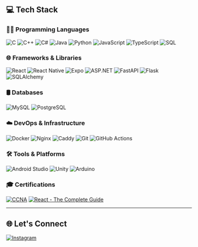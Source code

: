 ## 💻 Tech Stack

### 👨‍💻 Programming Languages
![C](https://img.shields.io/badge/c-%2300599C.svg?style=for-the-badge&logo=c&logoColor=white)
![C++](https://img.shields.io/badge/c++-%2300599C.svg?style=for-the-badge&logo=c%2B%2B&logoColor=white)
![C#](https://img.shields.io/badge/c%23-%23239120.svg?style=for-the-badge&logo=csharp&logoColor=white)
![Java](https://img.shields.io/badge/java-%23ED8B00.svg?style=for-the-badge&logo=openjdk&logoColor=white)
![Python](https://img.shields.io/badge/python-3670A0?style=for-the-badge&logo=python&logoColor=ffdd54)
![JavaScript](https://img.shields.io/badge/javascript-%23F7DF1E.svg?style=for-the-badge&logo=javascript&logoColor=black)
![TypeScript](https://img.shields.io/badge/typescript-%233178C6.svg?style=for-the-badge&logo=typescript&logoColor=white)
![SQL](https://img.shields.io/badge/SQL-025E8C?style=for-the-badge&logo=microsoftsqlserver&logoColor=white)

### 🌐 Frameworks & Libraries
![React](https://img.shields.io/badge/react-%2320232a.svg?style=for-the-badge&logo=react&logoColor=%2361DAFB)
![React Native](https://img.shields.io/badge/react_native-%2320232a.svg?style=for-the-badge&logo=react&logoColor=%2361DAFB)
![Expo](https://img.shields.io/badge/Expo-000020?style=for-the-badge&logo=expo&logoColor=white)
![ASP.NET](https://img.shields.io/badge/.NET-512BD4?style=for-the-badge&logo=dotnet&logoColor=white)
![FastAPI](https://img.shields.io/badge/FastAPI-005571?style=for-the-badge&logo=fastapi)
![Flask](https://img.shields.io/badge/flask-%23000.svg?style=for-the-badge&logo=flask&logoColor=white)
![SQLAlchemy](https://img.shields.io/badge/SQLAlchemy-D71F00?style=for-the-badge&logo=sqlalchemy&logoColor=white)

### 🛢️ Databases
![MySQL](https://img.shields.io/badge/mysql-%234479A1.svg?style=for-the-badge&logo=mysql&logoColor=white)
![PostgreSQL](https://img.shields.io/badge/postgresql-%234169E1.svg?style=for-the-badge&logo=postgresql&logoColor=white)

### ☁️ DevOps & Infrastructure
![Docker](https://img.shields.io/badge/docker-%232496ED.svg?style=for-the-badge&logo=docker&logoColor=white)
![Nginx](https://img.shields.io/badge/nginx-%23009639.svg?style=for-the-badge&logo=nginx&logoColor=white)
![Caddy](https://img.shields.io/badge/caddy-%231F88C0.svg?style=for-the-badge&logo=caddy&logoColor=white)
![Git](https://img.shields.io/badge/git-%23F05032.svg?style=for-the-badge&logo=git&logoColor=white)
![GitHub Actions](https://img.shields.io/badge/github%20actions-%232088FF.svg?style=for-the-badge&logo=githubactions&logoColor=white)

### 🛠️ Tools & Platforms
![Android Studio](https://img.shields.io/badge/Android%20Studio-3DDC84.svg?style=for-the-badge&logo=android-studio&logoColor=white)
![Unity](https://img.shields.io/badge/Unity-100000?style=for-the-badge&logo=unity&logoColor=white)
![Arduino](https://img.shields.io/badge/-Arduino-00979D?style=for-the-badge&logo=Arduino&logoColor=white)

### 🎓 Certifications
[![CCNA](https://img.shields.io/badge/CCNA-005073?style=for-the-badge&logo=cisco&logoColor=white)](https://www.credly.com/badges/f639002f-8a6d-4f0f-9969-fd134d45dfa3/public_url)
[![React - The Complete Guide](https://img.shields.io/badge/Udemy-A435F0?style=for-the-badge&logo=udemy&logoColor=white)](https://www.udemy.com/certificate/UC-ffb61813-0c75-44a4-bff9-a49d8a450ceb/)

---

## 🌐 Let's Connect
[![Instagram](https://img.shields.io/badge/Instagram-%23E4405F.svg?logo=Instagram&logoColor=white)](https://instagram.com/danprav_)
